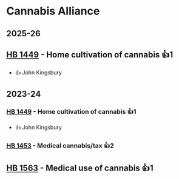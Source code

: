 # Cannabis Alliance
## 2025-26

## [HB 1449](/bill/2025-26/hb/1449/) - Home cultivation of cannabis 👍1  
* 👍 John Kingsbury

## 2023-24

### [HB 1449](/bill/2023-24/hb/1449/) - Home cultivation of cannabis 👍1  
* 👍 John Kingsbury

### [HB 1453](/bill/2023-24/hb/1453/) - Medical cannabis/tax 👍2  

## [HB 1563](/bill/2023-24/hb/1563/) - Medical use of cannabis 👍1  
